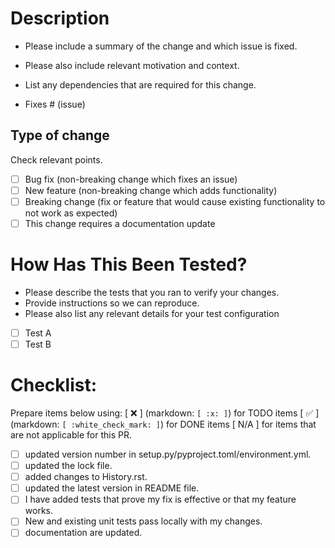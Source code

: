 # Description

- Please include a summary of the change and which issue is fixed.
- Please also include relevant motivation and context.
- List any dependencies that are required for this change.


- Fixes # (issue)
## Type of change

Check relevant points.

- [ ] Bug fix (non-breaking change which fixes an issue)
- [ ] New feature (non-breaking change which adds functionality)
- [ ] Breaking change (fix or feature that would cause existing functionality to not work as expected)
- [ ] This change requires a documentation update

# How Has This Been Tested?

- Please describe the tests that you ran to verify your changes.
- Provide instructions so we can reproduce.
- Please also list any relevant details for your test configuration

- [ ] Test A
- [ ] Test B

# Checklist:
Prepare items below using:
\[ :x: \] (markdown: `[ :x: ]`) for TODO items
\[ :white_check_mark: \] (markdown: `[ :white_check_mark: ]`) for DONE items
\[ N/A \] for items that are not applicable for this PR.


- [ ] updated version number in setup.py/pyproject.toml/environment.yml.
- [ ] updated the lock file.
- [ ] added changes to History.rst.
- [ ] updated the latest version in README file.
- [ ] I have added tests that prove my fix is effective or that my feature works.
- [ ] New and existing unit tests pass locally with my changes.
- [ ] documentation are updated.
